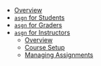 - [Overview](./intro.md)
- [`asgn` for Students](./students.md)
- [`asgn` for Graders](./graders.md)
- [`asgn` for Instructors](./instructors/main.md)
  - [Overview](./instructors/main.md)
  - [Course Setup](./instructors/setup.md)
  - [Managing Assignments](./instructors/assignments.md)
<!--  - [Automated Metrics](./instructors/targets.md) -->
<!--  - [Security Considerations](./instructors/security.md) -->
